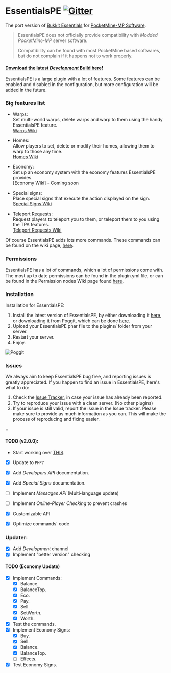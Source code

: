 EssentialsPE  [![Gitter](https://badges.gitter.im/Join%20Chat.svg)](https://gitter.im/LegendOfMCPE/EssentialsPE?utm_source=badge&utm_medium=badge&utm_campaign=pr-badge&utm_content=badge)
=========

The port version of [Bukkit Essentials](http://dev.bukkit.org/bukkit-plugins/essentials/) for [PocketMine-MP Software](http://www.pmmp.gq/).

> EssentialsPE does not officially provide compatibility with _Modded PocketMine-MP_ server software.
>
> Compatibility can be found with most PocketMine based softwares, but do not complain if it happens not to work properly.

#### [Download the latest _Development_ Build here!](https://github.com/LegendOfMCPE/EssentialsPE/raw/travis-build/EssentialsPE.phar)



EssentialsPE is a large plugin with a lot of features. Some features can be enabled and disabled in the configuration, but more configuration will be added in the future.

### Big features list
 - Warps:<br>
 Set multi-world warps, delete warps and warp to them using the handy EssentialsPE feature.<br>
 [Warps Wiki](https://github.com/LegendOfMCPE/EssentialsPE/wiki/Commands-List#warp-commands)
 
 - Homes:<br>
 Allow players to set, delete or modify their homes, allowing them to warp to those any time.<br>
 [Homes Wiki](https://github.com/LegendOfMCPE/EssentialsPE/wiki/Commands-List#home-commands)
 
 - Economy:<br>
 Set up an economy system with the economy features EssentialsPE provides.<br>
 [Economy Wiki] - Coming soon
 
 - Special signs:<br>
 Place special signs that execute the action displayed on the sign.<br>
 [Special Signs Wiki](https://github.com/LegendOfMCPE/EssentialsPE/wiki/Special-Signs)

 - Teleport Requests:<br>
 Request players to teleport you to them, or teleport them to you using the TPA features.<br>
 [Teleport Requests Wiki](https://github.com/LegendOfMCPE/EssentialsPE/wiki/Commands-List#teleport-requests-commands)

Of course EssentialsPE adds lots more commands. These commands can be found on the wiki page, [here](https://github.com/LegendOfMCPE/EssentialsPE/wiki/Commands-List).

### Permissions
EssentialsPE has a lot of commands, which a lot of permissions come with. The most up to date permissions can be found in the plugin.yml file, or can be found in the Permission nodes Wiki page found [here](https://github.com/LegendOfMCPE/EssentialsPE/wiki/Permission-Nodes).

### Installation
Installation for EssentialsPE:<br>
1. Install the latest version of EssentialsPE, by either downloading it [here](https://github.com/LegendOfMCPE/EssentialsPE/tree/travis-build), or downloading it from Poggit, which can be done [here](https://poggit.pmmp.io/ci/LegendOfMCPE/EssentialsPE/EssentialsPE).<br>
2. Upload your EssentialsPE phar file to the plugins/ folder from your server.<br>
3. Restart your server.<br>
4. Enjoy.<br>

![Poggit](https://camo.githubusercontent.com/a87103badc2a30942712206730fb7fde92bfd8d7/68747470733a2f2f706f676769742e706d6d702e696f2f63692e736869656c642f426c6f636b486f72697a6f6e732f426c6f636b506574732f426c6f636b50657473)

### Issues
We always aim to keep EssentialsPE bug free, and reporting issues is greatly appreciated. If you happen to find an issue in EssentialsPE, here's what to do:<br>
1. Check the [Issue Tracker](https://github.com/LegendOfMCPE/EssentialsPE/issues), in case your issue has already been reported.<br>
2. Try to reproduce your issue with a clean server. (No other plugins)<br>
3. If your issue is still valid, report the issue in the Issue tracker. Please make sure to provide as much information as you can. This will make the process of reproducing and fixing easier.<br>

=

#### TODO (v2.0.0):
* Start working over [THIS](https://gist.github.com/shoghicp/88acec9d15564ccc8e75).
- [x] Update to `PHP7`
- [x] Add _Developers API_ documentation.
- [x] Add _Special Signs_ documentation.
- [ ] Implement _Messages API_ (Multi-language update)
- [ ] Implement _Online-Player Checking_ to prevent crashes
- [x] Customizable API
- [x] Optimize commands' code


### Updater:
  - [x] Add _Development_ channel
  - [x] Implement "better version" checking

#### TODO (Economy Update)
  - [x] Implement Commands:
     - [x] Balance.
     - [x] BalanceTop.
     - [x] Eco.
     - [x] Pay.
     - [x] Sell.
     - [x] SetWorth.
     - [x] Worth.
  - [x] Test the commands.
  - [x] Implement Economy Signs:
     - [x] Buy.
     - [x] Sell.
     - [x] Balance.
     - [x] BalanceTop.
     - [ ] Effects.
  - [x] Test Economy Signs.
